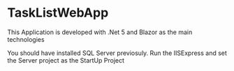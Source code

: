 # TaskListWebApp

This Application is developed with .Net 5 and Blazor as the main technologies

You should have installed SQL Server previosuly. Run the IISExpress and set the Server project as the StartUp Project
